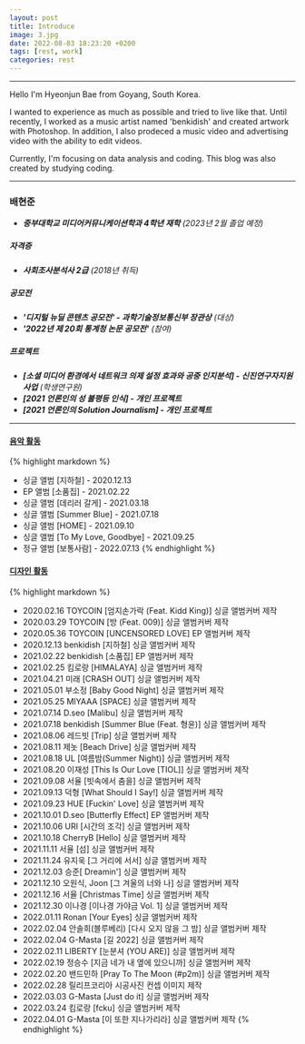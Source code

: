 ```yaml
---
layout: post
title: Introduce
image: 3.jpg
date: 2022-08-03 18:23:20 +0200
tags: [rest, work]
categories: rest
---
```

---
Hello I'm Hyeonjun Bae from Goyang, South Korea.

I wanted to experience as much as possible and tried to live like that. Until recently, I worked as a music artist named 'benkidish' and created artwork with Photoshop. 
In addition, I also prodeced a music video and advertising video with the ability to edit videos.


Currently, I'm focusing on data analysis and coding. This blog was also created by studying coding.

***

### 배현준
* ***중부대학교 미디어커뮤니케이션학과 4학년 재학*** *(2023년 2월 졸업 예정)*



##### 자격증
* ***사회조사분석사 2급*** *(2018년 취득)*

##### 공모전
* ***'디지털 뉴딜 콘텐츠 공모전' - 과학기술정보통신부 장관상*** *(대상)*
* ***'2022년 제 20회 통계청 논문 공모전'*** *(참여)*

##### 프로젝트
* ***[소셜 미디어 환경에서 네트워크 의제 설정 효과와 공중 인지분석] - 신진연구자지원사업*** *(학생연구원)*
* ***[2021 언론인의 성 불평등 인식] - 개인 프로젝트***
* ***[2021 언론인의 Solution Journalism] - 개인 프로젝트***

***

#### [음악 활동](https://search.naver.com/search.naver?sm=tab_hty.top&where=nexearch&query=benkidish&oquery=%EB%85%BC%EB%AC%B8&tqi=hXyFpwprvTossLbJKRNssssst3s-002711)
{% highlight markdown %}
* 싱글 앨범 [지하철] - 2020.12.13 
* EP 앨범 [소품집] - 2021.02.22
* 싱글 앨범 [데리러 갈게] - 2021.03.18
* 싱글 앨범 [Summer Blue] - 2021.07.18
* 싱글 앨범 [HOME] - 2021.09.10
* 싱글 앨범 [To My Love, Goodbye] - 2021.09.25
* 정규 앨범 [보통사람] - 2022.07.13 
{% endhighlight %}

#### [디자인 활동](https://grafolio.naver.com/ksylh1)
{% highlight markdown %}
* 2020.02.16 TOYCOIN [엄지손가락 (Feat. Kidd King)] 싱글 앨범커버 제작
* 2020.03.29 TOYCOIN [방 (Feat. 009)] 싱글 앨범커버 제작
* 2020.05.36 TOYCOIN [UNCENSORED LOVE] EP 앨범커버 제작
* 2020.12.13 benkidish [지하철] 싱글 앨범커버 제작
* 2021.02.22 benkidish [소품집] EP 앨범커버 제작
* 2021.02.25 킴로랑 [HIMALAYA] 싱글 앨범커버 제작
* 2021.04.21 미래 [CRASH OUT] 싱글 앨범커버 제작
* 2021.05.01 부소정 [Baby Good Night] 싱글 앨범커버 제작
* 2021.05.25 MIYAAA [SPACE] 싱글 앨범커버 제작
* 2021.07.14 D.seo [Malibu] 싱글 앨범커버 제작
* 2021.07.18 benkidish [Summer Blue (Feat. 형윤)] 싱글 앨범커버 제작
* 2021.08.06 레드빗 [Trip] 싱글 앨범커버 제작 
* 2021.08.11 제놋 [Beach Drive] 싱글 앨범커버 제작
* 2021.08.18 UL [여름밤(Summer Night)] 싱글 앨범커버 제작
* 2021.08.20 이재성 [This Is Our Love [TIOL]] 싱글 앨범커버 제작
* 2021.09.08 서율 [빗속에서 춤을] 싱글 앨범커버 제작
* 2021.09.13 덕형 [What Should I Say!] 싱글 앨범커버 제작
* 2021.09.23 HUE [Fuckin' Love] 싱글 앨범커버 제작
* 2021.10.01 D.seo [Butterfly Effect] EP 앨범커버 제작
* 2021.10.06 URI [시간의 조각] 싱글 앨범커버 제작
* 2021.10.18 CherryB [Hello] 싱글 앨범커버 제작
* 2021.11.11 서율 [섬] 싱글 앨범커버 제작
* 2021.11.24 유지욱 [그 거리에 서서] 싱글 앨범커버 제작
* 2021.12.03 승준[ Dreamin'] 싱글 앨범커버 제작
* 2021.12.10 오원식, Joon [그 겨울의 너와 나] 싱글 앨범커버 제작
* 2021.12.16 서율 [Christmas Time] 싱글 앨범커버 제작
* 2021.12.30 이나경 [이나경 가야금 Vol. 1] 싱글 앨범커버 제작
* 2022.01.11 Ronan [Your Eyes] 싱글 앨범커버 제작
* 2022.02.04 안솔희(블루베리) [다시 오지 않을 그 밤] 싱글 앨범커버 제작
* 2022.02.04 G-Masta [길 2022] 싱글 앨범커버 제작
* 2022.02.11 LIBERTY [눈분셔 (YOU ARE)] 싱글 앨범커버 제작
* 2022.02.19 정승수 [지금 네가 내 옆에 있으니까] 싱글 앨범커버 제작
* 2022.02.20 밴드민하 [Pray To The Moon (#p2m)] 싱글 앨범커버 제작
* 2022.02.28 릴리프코리아 시공사진 컨셉 이미지 제작
* 2022.03.03 G-Masta [Just do it] 싱글 앨범커버 제작
* 2022.03.24 킴로랑 [fcku] 싱글 앨범커버 제작
* 2022.04.01 G-Masta [이 또한 지나가리라] 싱글 앨범커버 제작
{% endhighlight %}